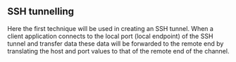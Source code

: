 

## SSH tunnelling

Here the first technique will be used in creating an SSH tunnel. When a client application connects to the local port (local endpoint) of the SSH tunnel and transfer data these data will be forwarded to the remote end by translating the host and port values to that of the remote end of the channel.